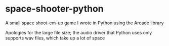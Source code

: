 # space-shooter-python
A small space shoot-em-up game I wrote in Python using the Arcade library

Apologies for the large file size; the audio driver that Python uses only supports wav files, which take up a lot of space
